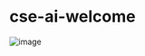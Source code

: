 # cse-ai-welcome
![image](https://user-images.githubusercontent.com/109684270/211122798-6d5932eb-a559-4120-8857-3e35a6f8cbc6.png)
